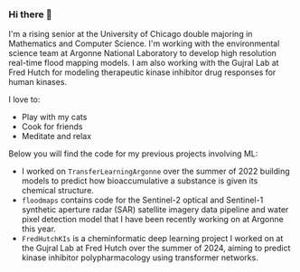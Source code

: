 ### Hi there 👋

I'm a rising senior at the University of Chicago double majoring in Mathematics and Computer Science. I'm working with the environmental science team at Argonne National Laboratory to develop high resolution real-time flood mapping models. I am also working with the Gujral Lab at Fred Hutch for modeling therapeutic kinase inhibitor drug responses for human kinases.

I love to:
- Play with my cats
- Cook for friends
- Meditate and relax

Below you will find the code for my previous projects involving ML:
* I worked on `TransferLearningArgonne` over the summer of 2022 building models to predict how bioaccumulative a substance is given its chemical structure.
* `floodmaps` contains code for the Sentinel-2 optical and Sentinel-1 synthetic aperture radar (SAR) satellite imagery data pipeline and water pixel detection model that I have been recently working on at Argonne this year.
* `FredHutchKIs` is a cheminformatic deep learning project I worked on at the Gujral Lab at Fred Hutch over the summer of 2024, aiming to predict kinase inhibitor polypharmacology using transformer networks.
<!--
**davdma/davdma** is a ✨ _special_ ✨ repository because its `README.md` (this file) appears on your GitHub profile.

Here are some ideas to get you started:

- 🔭 I’m currently working on ...
- 🌱 I’m currently learning ...
- 👯 I’m looking to collaborate on ...
- 🤔 I’m looking for help with ...
- 💬 Ask me about ...
- 📫 How to reach me: ...
- 😄 Pronouns: ...
- ⚡ Fun fact: ...
-->
